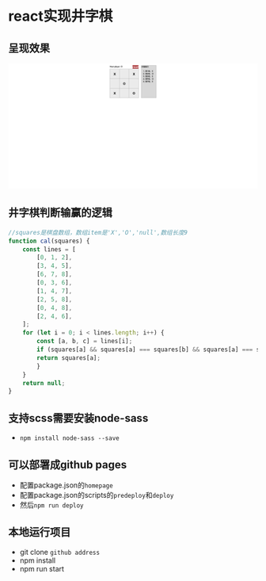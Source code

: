 # react实现井字棋

## 呈现效果
![tictactoe](src/img/ticTacToe.png)

## 井字棋判断输赢的逻辑
```js
//squares是棋盘数组，数组item是'X','O','null',数组长度9
function cal(squares) {
    const lines = [
        [0, 1, 2],
        [3, 4, 5],
        [6, 7, 8],
        [0, 3, 6],
        [1, 4, 7],
        [2, 5, 8],
        [0, 4, 8],
        [2, 4, 6],
    ];
    for (let i = 0; i < lines.length; i++) {
        const [a, b, c] = lines[i];
        if (squares[a] && squares[a] === squares[b] && squares[a] === squares[c]) {
        return squares[a];
        }
    }
    return null;
}
```

## 支持scss需要安装node-sass
- `npm install node-sass --save`

## 可以部署成github pages
- 配置package.json的`homepage`
- 配置package.json的scripts的`predeploy`和`deploy`
- 然后`npm run deploy`

## 本地运行项目
- git clone `github address`
- npm install
- npm run start